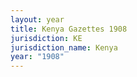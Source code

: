 ```yaml
---
layout: year
title: Kenya Gazettes 1908
jurisdiction: KE
jurisdiction_name: Kenya
year: "1908"
---
```

